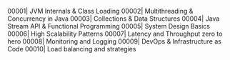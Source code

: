 00001| JVM Internals & Class Loading
00002| Multithreading & Concurrency in Java
00003| Collections & Data Structures
00004| Java Stream API & Functional Programming
00005| System Design Basics
00006| High Scalability Patterns
00007| Latency and Throughput zero to hero
00008| Monitoring and Logging
00009| DevOps & Infrastructure as Code
00010| Load balancing and strategies
